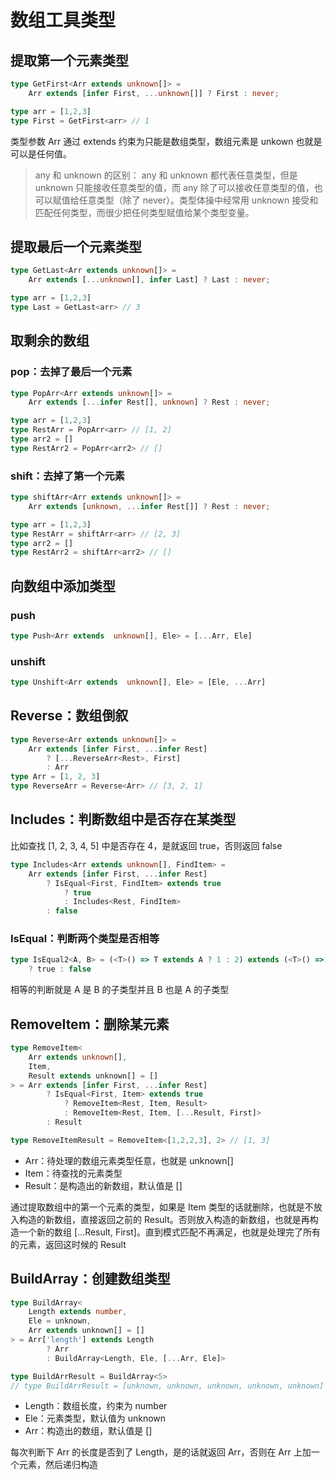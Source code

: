 # 数组工具类型
## 提取第一个元素类型
```typescript
type GetFirst<Arr extends unknown[]> = 
    Arr extends [infer First, ...unknown[]] ? First : never;

type arr = [1,2,3]
type First = GetFirst<arr> // 1
```
类型参数 Arr 通过 extends 约束为只能是数组类型，数组元素是 unkown 也就是可以是任何值。

> any 和 unknown 的区别： any 和 unknown 都代表任意类型，但是 unknown 只能接收任意类型的值，而 any 除了可以接收任意类型的值，也可以赋值给任意类型（除了 never）。类型体操中经常用 unknown 接受和匹配任何类型，而很少把任何类型赋值给某个类型变量。

## 提取最后一个元素类型
```typescript
type GetLast<Arr extends unknown[]> = 
    Arr extends [...unknown[], infer Last] ? Last : never;

type arr = [1,2,3]
type Last = GetLast<arr> // 3
```
## 取剩余的数组
### pop：去掉了最后一个元素
```typescript
type PopArr<Arr extends unknown[]> = 
    Arr extends [...infer Rest[], unknown] ? Rest : never;

type arr = [1,2,3]
type RestArr = PopArr<arr> // [1, 2]
type arr2 = []
type RestArr2 = PopArr<arr2> // []
```
### shift：去掉了第一个元素
```typescript
type shiftArr<Arr extends unknown[]> = 
    Arr extends [unknown, ...infer Rest[]] ? Rest : never;

type arr = [1,2,3]
type RestArr = shiftArr<arr> // [2, 3]
type arr2 = []
type RestArr2 = shiftArr<arr2> // []
```
## 向数组中添加类型
### push
```typescript
type Push<Arr extends  unknown[], Ele> = [...Arr, Ele]
```
### unshift
```typescript
type Unshift<Arr extends  unknown[], Ele> = [Ele, ...Arr]
```
## Reverse：数组倒叙
```typescript
type Reverse<Arr extends unknown[]> = 
    Arr extends [infer First, ...infer Rest] 
        ? [...ReverseArr<Rest>, First] 
        : Arr
type Arr = [1, 2, 3]
type ReverseArr = Reverse<Arr> // [3, 2, 1]
```
## Includes：判断数组中是否存在某类型
比如查找 [1, 2, 3, 4, 5] 中是否存在 4，是就返回 true，否则返回 false
```typescript
type Includes<Arr extends unknown[], FindItem> = 
    Arr extends [infer First, ...infer Rest]
        ? IsEqual<First, FindItem> extends true
            ? true
            : Includes<Rest, FindItem>
        : false
```
### IsEqual：判断两个类型是否相等
```typescript
type IsEqual2<A, B> = (<T>() => T extends A ? 1 : 2) extends (<T>() => T extends B ? 1 : 2)
    ? true : false
```
相等的判断就是 A 是 B 的子类型并且 B 也是 A 的子类型
## RemoveItem：删除某元素
```typescript
type RemoveItem<
    Arr extends unknown[], 
    Item, 
    Result extends unknown[] = []
> = Arr extends [infer First, ...infer Rest]
        ? IsEqual<First, Item> extends true
            ? RemoveItem<Rest, Item, Result>
            : RemoveItem<Rest, Item, [...Result, First]>
        : Result

type RemoveItemResult = RemoveItem<[1,2,2,3], 2> // [1, 3]
```

- Arr：待处理的数组元素类型任意，也就是 unknown[]
- Item：待查找的元素类型
- Result：是构造出的新数组，默认值是 []

通过提取数组中的第一个元素的类型，如果是 Item 类型的话就删除，也就是不放入构造的新数组，直接返回之前的 Result。否则放入构造的新数组，也就是再构造一个新的数组 [...Result, First]。直到模式匹配不再满足，也就是处理完了所有的元素，返回这时候的 Result
## BuildArray：创建数组类型
```typescript
type BuildArray<
    Length extends number, 
    Ele = unknown, 
    Arr extends unknown[] = []
> = Arr['length'] extends Length 
        ? Arr 
        : BuildArray<Length, Ele, [...Arr, Ele]>

type BuildArrResult = BuildArray<5>
// type BuildArrResult = [unknown, unknown, unknown, unknown, unknown]
```

- Length：数组长度，约束为 number
- Ele：元素类型，默认值为 unknown
- Arr：构造出的数组，默认值是 []

每次判断下 Arr 的长度是否到了 Length，是的话就返回 Arr，否则在 Arr 上加一个元素，然后递归构造
